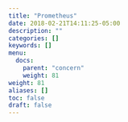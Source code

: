 ```yaml
---
title: "Prometheus"
date: 2018-02-21T14:11:25-05:00
description: ""
categories: []
keywords: []
menu:
  docs:
    parent: "concern"
    weight: 81
weight: 81
aliases: []
toc: false
draft: false
---
```



